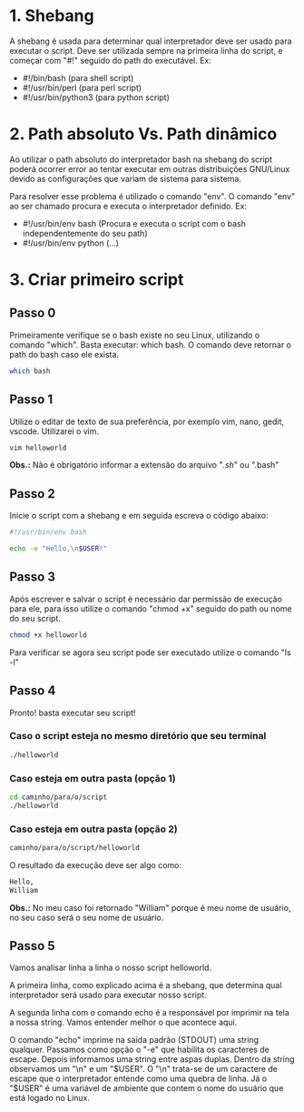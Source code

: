 # 1. Shebang

A shebang é usada para determinar qual interpretador deve ser usado para executar o script. Deve
ser utilizada sempre na primeira linha do script, e começar com "#!" seguido do path do executável.
Ex:

* #!/bin/bash (para shell script)
* #!/usr/bin/perl (para perl script)
* #!/usr/bin/python3 (para python script)

# 2. Path absoluto Vs. Path dinâmico

Ao utilizar o path absoluto do interpretador bash na shebang do script poderá ocorrer error ao
tentar executar em outras distribuições GNU/Linux devido as configurações que variam de sistema
para sistema.

Para resolver esse problema é utilizado o comando "env". O comando "env" ao ser chamado procura e
executa o interpretador definido.
Ex:

* #!/usr/bin/env bash (Procura e executa o script com o bash independentemente do seu path)
* #!/usr/bin/env python (...)

# 3. Criar primeiro script

## Passo 0

Primeiramente verifique se o bash existe no seu Linux, utilizando o comando "which". Basta executar: which bash. O comando deve retornar o path do bash caso ele exista.

```bash
which bash
```

## Passo 1

Utilize o editar de texto de sua preferência, por exemplo vim, nano, gedit, vscode. Utilizarei o vim.

```bash
vim helloworld
```

**Obs.:** Não é obrigatório informar a extensão do arquivo "*.sh*" ou ".bash"

## Passo 2

Inicie o script com a shebang e em seguida escreva o código abaixo:

```bash
#!/usr/bin/env bash

echo -e "Hello,\n$USER!"
```

## Passo 3

Após escrever e salvar o script é necessário dar permissão de execução para ele, para isso utilize o comando "chmod +x" seguido do path ou nome do seu script.

```bash
chmod +x helloworld
```

Para verificar se agora seu script pode ser executado utilize o comando "ls -l"

## Passo 4

Pronto! basta executar seu script!

### Caso o script esteja no mesmo diretório que seu terminal

```bash
./helloworld
```

### Caso esteja em outra pasta (opção 1)

```bash
cd caminho/para/o/script
./helloworld
```

### Caso esteja em outra pasta (opção 2)

```bash
caminho/para/o/script/helloworld
```

O resultado da execução deve ser algo como:

```bash
Hello,
William
```

**Obs.:** No meu caso foi retornado "William" porque é meu nome de usuário, no seu caso será o seu
nome de usuário.

## Passo 5

Vamos analisar linha a linha o nosso script helloworld.

A primeira linha, como explicado acima é a shebang, que determina qual interpretador será usado para executar nosso script.

A segunda linha com o comando echo é a responsável por imprimir na tela a nossa string. Vamos entender melhor o que acontece aqui.

O comando "echo" imprime na saída padrão (STDOUT) uma string qualquer. Passamos como opção o "-e" que habilita os caracteres de escape. Depois informamos uma string entre aspas duplas. Dentro da string observamos um "\n" e um "\$USER". O "\n" trata-se de um caractere de escape que o interpretador entende como uma quebra de linha. Já o "\$USER" é uma variável de ambiente que contem o nome do usuário que está logado no Linux.
